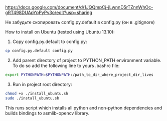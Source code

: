 https://docs.google.com/document/d/1JQQmpCj-jLwnnD5rTZnnWhOc-gRT498DUApYpPyPv3o/edit?usp=sharing

Не забудьте скопировать config.py.default в config.py (он в .gitignore)

How to install on Ubuntu (tested using Ubuntu 13.10):
1. Copy config.py.default to config.py:
```bash
cp config.py.default config.py
```
2. Add parent directory of project to PYTHON_PATH environment variable.
To do so add the following line to yours .bashrc file:
```bash
export PYTHONPATH=$PYTHONPATH:/path_to_dir_where_project_dir_lives
```
3. Run in project root directory:
```bash
chmod +x ./install_ubuntu.sh
sudo ./install_ubuntu.sh
```
This runs script which installs all python and non-python dependencies and builds bindings
to asmlib-opencv library.
